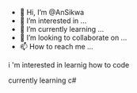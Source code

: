 - 👋 Hi, I’m @AnSikwa
- 👀 I’m interested in ...
- 🌱 I’m currently learning ...
- 💞️ I’m looking to collaborate on ...
- 📫 How to reach me ...

<!---
AnSikwa/AnSikwa is a ✨ special ✨ repository because its `README.md` (this file) appears on your GitHub profile.
You can click the Preview link to take a look at your changes.
--->i 'm interested in learnig how to code 
currently learning c#
